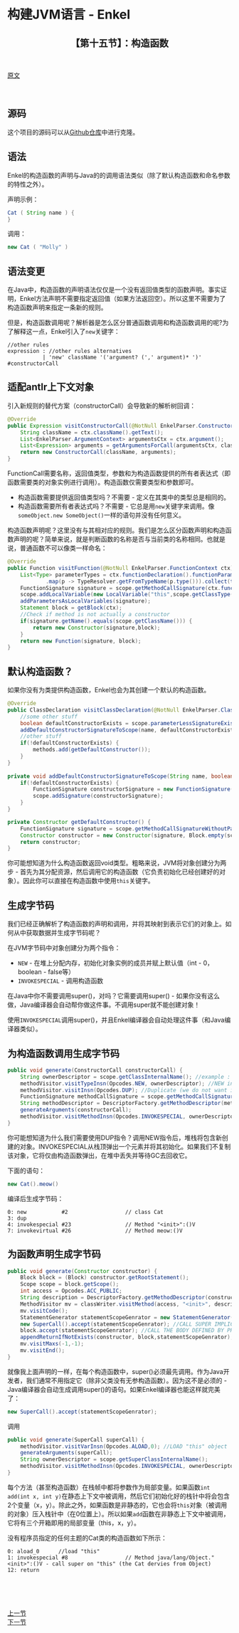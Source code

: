 # 构建JVM语言 - Enkel

<h2 align="center">【第十五节】：构造函数</h2>

</br>

[原文](http://jakubdziworski.github.io/enkel/2016/05/07/enkel_15_constructors.html)

</br>

## 源码

这个项目的源码可以从[Github仓库](https://github.com/JakubDziworski/Enkel-JVM-language)中进行克隆。

## 语法

Enkel的构造函数的声明与Java的的调用语法类似（除了默认构造函数和命名参数的特性之外）。

声明示例：

```groovy
Cat ( String name ) {
}
```

调用：

```groovy
new Cat ( "Molly" )
```

## 语法变更

在Java中，构造函数的声明语法仅仅是一个没有返回值类型的函数声明。事实证明，Enkel方法声明不需要指定返回值（如果方法返回空）。所以这里不需要为了构造函数声明来指定一条新的规则。

但是，构造函数调用呢？解析器是怎么区分普通函数调用和构造函数调用的呢?为了解释这一点，Enkel引入了`new`关键字：

```antlr
//other rules
expression : //other rules alternatives
           | 'new' className '('argument? (',' argument)* ')' #constructorCall
```

## 适配antlr上下文对象

引入新规则的替代方案（constructorCall）会导致新的解析树回调：

```java
@Override
public Expression visitConstructorCall(@NotNull EnkelParser.ConstructorCallContext ctx) {
    String className = ctx.className().getText();
    List<EnkelParser.ArgumentContext> argumentsCtx = ctx.argument();
    List<Expression> arguments = getArgumentsForCall(argumentsCtx, className);
    return new ConstructorCall(className, arguments);
}
```

FunctionCall需要名称，返回值类型，参数和为构造函数提供的所有者表达式（即函数需要类的对象实例进行调用）。构造函数仅需要类型和参数即可。

- 构造函数需要提供返回值类型吗？不需要 - 定义在其类中的类型总是相同的。
- 构造函数需要所有者表达式吗？不需要 - 它总是用`new`关键字来调用。像`someObject.new SomeObject()`一样的语句并没有任何意义。

构造函数声明呢？这里没有与其相对应的规则。我们是怎么区分函数声明和构造函数声明的呢？简单来说，就是判断函数的名称是否与当前类的名称相同。也就是说，普通函数不可以像类一样命名：

```java
@Override
public Function visitFunction(@NotNull EnkelParser.FunctionContext ctx) {
    List<Type> parameterTypes = ctx.functionDeclaration().functionParameter().stream()
            .map(p -> TypeResolver.getFromTypeName(p.type())).collect(toList());
    FunctionSignature signature = scope.getMethodCallSignature(ctx.functionDeclaration().functionName().getText(),parameterTypes);
    scope.addLocalVariable(new LocalVariable("this",scope.getClassType()));
    addParametersAsLocalVariables(signature);
    Statement block = getBlock(ctx);
    //Check if method is not actually a constructor
    if(signature.getName().equals(scope.getClassName())) {
        return new Constructor(signature,block);
    }
    return new Function(signature, block);
}
```

## 默认构造函数？

如果你没有为类提供构造函数，Enkel也会为其创建一个默认的构造函数。

```java
@Override
public ClassDeclaration visitClassDeclaration(@NotNull EnkelParser.ClassDeclarationContext ctx) {
    //some other stuff
    boolean defaultConstructorExists = scope.parameterLessSignatureExists(className);
    addDefaultConstructorSignatureToScope(name, defaultConstructorExists);
    //other stuff
    if(!defaultConstructorExists) {
        methods.add(getDefaultConstructor());
    }
}
        
private void addDefaultConstructorSignatureToScope(String name, boolean defaultConstructorExists) {
    if(!defaultConstructorExists) {
        FunctionSignature constructorSignature = new FunctionSignature(name, Collections.emptyList(), BultInType.VOID);
        scope.addSignature(constructorSignature);
    }
}

private Constructor getDefaultConstructor() {
    FunctionSignature signature = scope.getMethodCallSignatureWithoutParameters(scope.getClassName());
    Constructor constructor = new Constructor(signature, Block.empty(scope));
    return constructor;
}
```

你可能想知道为什么构造函数返回void类型。粗略来说，JVM将对象创建分为两步 - 首先为其分配资源，然后调用它的构造函数（它负责初始化已经创建好的对象）。因此你可以直接在构造函数中使用`this`关键字。

## 生成字节码

我们已经正确解析了构造函数的声明和调用，并将其映射到表示它们的对象上。如何从中获取数据并生成字节码呢？

在JVM字节码中对象创建分为两个指令：

- `NEW` - 在堆上分配内存，初始化对象实例的成员并赋上默认值（int - 0，boolean - false等）
- `INVOKESPECIAL` - 调用构造函数

在Java中你不需要调用super()，对吗？它需要调用super() - 如果你没有这么做，Java编译器会自动帮你做这件事。不调用super就不能创建对象！

使用`INVOKESPECIAL`调用super()，并且Enkel编译器会自动处理这件事（和Java编译器类似）。

## 为构造函数调用生成字节码

```java
public void generate(ConstructorCall constructorCall) {
    String ownerDescriptor = scope.getClassInternalName(); //example : java/lang/String
    methodVisitor.visitTypeInsn(Opcodes.NEW, ownerDescriptor); //NEW instruction takes object decriptor as an input
    methodVisitor.visitInsn(Opcodes.DUP); //Duplicate (we do not want invokespecial to "eat" our brand new object
    FunctionSignature methodCallSignature = scope.getMethodCallSignature(constructorCall.getIdentifier(),constructorCall.getArguments());
    String methodDescriptor = DescriptorFactory.getMethodDescriptor(methodCallSignature);
    generateArguments(constructorCall);
    methodVisitor.visitMethodInsn(Opcodes.INVOKESPECIAL, ownerDescriptor, "<init>", methodDescriptor, false);
}
```

你可能想知道为什么我们需要使用DUP指令？调用NEW指令后，堆栈将包含新创建的对象。INVOKESPECIAL从栈顶弹出一个元素并将其初始化。如果我们不复制该对象，它将仅由构造函数弹出，在堆中丢失并等待GC去回收它。

下面的语句：

```groovy
new Cat().meow()
```

编译后生成字节码：

```shell
0: new           #2                  // class Cat
3: dup
4: invokespecial #23                 // Method "<init>":()V
7: invokevirtual #26                 // Method meow:()V
```

## 为函数声明生成字节码

```java
public void generate(Constructor constructor) {
    Block block = (Block) constructor.getRootStatement();
    Scope scope = block.getScope();
    int access = Opcodes.ACC_PUBLIC;
    String description = DescriptorFactory.getMethodDescriptor(constructor);
    MethodVisitor mv = classWriter.visitMethod(access, "<init>", description, null, null);
    mv.visitCode();
    StatementGenerator statementScopeGenrator = new StatementGenerator(mv,scope);
    new SuperCall().accept(statementScopeGenrator); //CALL SUPER IMPLICITILY BEFORE BODY ITSELF
    block.accept(statementScopeGenrator); //CALL THE BODY DEFINED BY PROGRAMMER
    appendReturnIfNotExists(constructor, block,statementScopeGenrator);
    mv.visitMaxs(-1,-1);
    mv.visitEnd();
}
```

就像我上面声明的一样，在每个构造函数中，super()必须最先调用。作为Java开发者，我们通常不用指定它（除非父类没有无参构造函数）。因为这不是必须的 - Java编译器会自动生成调用super()的语句。如果Enkel编译器也能这样就完美了：

```java
new SuperCall().accept(statementScopeGenrator); 
```

调用

```java
public void generate(SuperCall superCall) {
    methodVisitor.visitVarInsn(Opcodes.ALOAD,0); //LOAD "this" object
    generateArguments(superCall);
    String ownerDescriptor = scope.getSuperClassInternalName();
    methodVisitor.visitMethodInsn(Opcodes.INVOKESPECIAL, ownerDescriptor, "<init>", "()V" , false);
}
```

每个方法（甚至构造函数）在栈帧中都将参数作为局部变量。如果函数`int add(int x, int y)`在静态上下文中被调用，然后它们初始化好的栈针中将会包含2个变量（x，y）。除此之外，如果函数是非静态的，它也会将`this`对象（被调用的对象）压入栈针中（在0位置上）。所以如果`add`函数在非静态上下文中被调用，它将有三个开箱即用的局部变量（this，x，y）。

没有程序员指定的任何主题的Cat类的构造函数如下所示：

```shell
0: aload_0      //load "this"
1: invokespecial #8                  // Method java/lang/Object."<init>":()V - call super on "this" (the Cat dervies from Object)
12: return
```


</br></br></br>

<div align="left"><a href="./13-处理其他原子类型.md">上一节</a></div>

<div align="left"><a href="./15-埋葬静态属性.md">下一节</a></div>